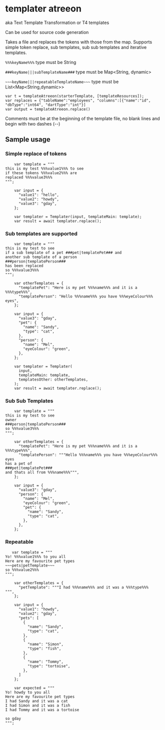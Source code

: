 # templater atreeon

aka Text Template Transformation or T4 templates

Can be used for source code generation

Takes a file and replaces the tokens with those from the map.
Supports simple token replace, sub templates, sub sub templates and iterative templates.

`%%%keyName%%%` type must be String

`###keyName|||subTemplateName###` type must be Map<String, dynamic>

`~~~keyName|||repeatableTemplateName~~~` type must be List<Map<String,dynamic>> 

```
var t = templateAtreeon(starterTemplate, [templateResources]);
var replaces = {"tableName":"employees", "columns":[{"name":"id", "dbType":"int64", "dartType":"int"}]
var output = templateAtreeon.replace()
```

Comments must be at the beginning of the template file, no blank lines and begin with two dashes (--)

## Sample usage
### Simple replace of tokens
```
    var template = """
this is my test %%%value1%%% to see
if these tokens %%%value2%%% are
replaced %%%value3%%%
""";

    var input = {
      "value1": "hello",
      "value2": "howdy",
      "value3": "gday",
    };
    
    var templater = Templater(input, templateMain: template);
    var result = await templater.replace();
```

### Sub templates are supported
```
    var template = """
this is my test to see
if a sub template of a pet ###pet|templatePet### and
another sub template of a person
###person|templatePerson###
has been replaced
so %%%value3%%%
""";

    var otherTemplates = {
      "templatePet": "Here is my pet %%%name%%% and it is a %%%type%%%",
      "templatePerson": "Hello %%%name%%% you have %%%eyeColour%%% eyes",
    };

    var input = {
      "value3": "gday",
      "pet": {
        "name": "Sandy",
        "type": "cat",
      },
      "person": {
        "name": "Mel",
        "eyeColour": "green",
      },
    };
    
    var templater = Templater(
      input,
      templateMain: template,
      templatesOther: otherTemplates,
    );
    var result = await templater.replace();
```

### Sub Sub Templates
```
    var template = """
this is my test to see
owner
###person|templatePerson###
so %%%value3%%%
""";

    var otherTemplates = {
      "templatePet": "Here is my pet %%%name%%% and it is a %%%type%%%",
      "templatePerson": """Hello %%%name%%% you have %%%eyeColour%%% eyes
has a pet of
###pet|templatePet###
and thats all from %%%name%%%""",
    };

    var input = {
      "value3": "gday",
      "person": {
        "name": "Mel",
        "eyeColour": "green",
        "pet": {
          "name": "Sandy",
          "type": "cat",
        },
      },
    };
```
### Repeatable
```
   var template = """
Yo! %%%value1%%% to you all
Here are my favourite pet types
~~~pets|petTemplate~~~
so %%%value2%%%
""";

    var otherTemplates = {
      "petTemplate": """I had %%%name%%% and it was a %%%type%%%
""",
    };

    var input = {
      "value1": "howdy",
      "value2": "gday",
      "pets": [
        {
          "name": "Sandy",
          "type": "cat",
        },
        {
          "name": "Simon",
          "type": "fish",
        },
        {
          "name": "Tommy",
          "type": "tortoise",
        },
      ]
    };

    var expected = """
Yo! howdy to you all
Here are my favourite pet types
I had Sandy and it was a cat
I had Simon and it was a fish
I had Tommy and it was a tortoise

so gday
""";
```
